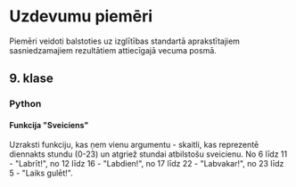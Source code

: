 # Uzdevumu piemēri

Piemēri veidoti balstoties uz izglītības standartā aprakstītajiem sasniedzamajiem rezultātiem attiecīgajā vecuma posmā.

## 9. klase

### Python

#### Funkcija "Sveiciens"

Uzraksti funkciju, kas ņem vienu argumentu - skaitli, kas reprezentē diennakts stundu (0-23) un atgriež stundai atbilstošu sveicienu. No 6 līdz 11 - "Labrīt!", no 12 līdz 16 - "Labdien!", no 17 līdz 22 - "Labvakar!", no 23 līdz 5 - "Laiks gulēt!".